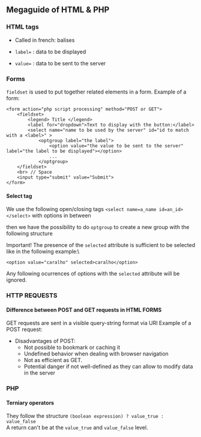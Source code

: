 ## Megaguide of HTML & PHP

### HTML tags

- Called in french: balises

- `label=` : data to be displayed
- `value=` : data to be sent to the server

### Forms

`fieldset` is used to put together related elements in a form.
Example of a form: 

~~~
<form action="php script processing" method="POST or GET">
    <fieldset>
        <legend> Title </legend>
        <label for="dropdown">Text to display with the button:</label>
        <select name="name to be used by the server" id="id to match with a <label>" >
            <optgroup label="the label">
                <option value="the value to be sent to the server" label="the label to be displayed"></option>
                ...
            </optgroup>
    </fieldset>
    <br> // Space
    <input type="submit" value="Submit">
</form>
~~~

#### Select tag

We use the following open/closing tags `<select name=a_name id=an_id>` `</select>` with options in between

then we have the possibility to do `optgroup` to create a new group with the following structure

Important! The presence of the `selected` attribute is sufficient to be selected like in the following example:\

`<option value="caralho" selected>caralho</option>`

Any following ocurrences of options with the `selected` attribute will be ignored.


### HTTP REQUESTS

#### Difference between POST and GET requests in HTML FORMS

GET requests are sent in a visible query-string format via URI
Example of a POST request:


- Disadvantages of POST:
    - Not possible to bookmark or caching it
    - Undefined behavior when dealing with browser navigation
    - Not as efficient as GET.
    - Potential danger if not well-defined as they can allow to modify data in the server


### PHP

#### Terniary operators

They follow the structure `(boolean expression) ? value_true : value_false`\
A return can't be at the `value_true` and  `value_false` level.
